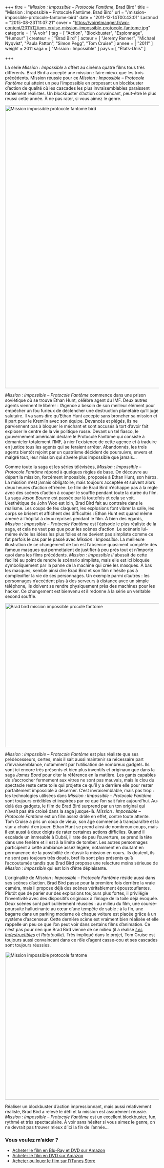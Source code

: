 +++
titre = "<em>Mission : Impossible &#8211; Protocole Fantôme</em>, Brad Bird"
title = "Mission : Impossible &#8211; Protocole Fantôme, Brad Bird"
url = "/mission-impossible-protocole-fantome-bird"
date = "2011-12-14T00:43:01"
Lastmod = "2015-08-23T11:07:21"
cover = "https://voiretmanger.fr/wp-content/2011/12/tom-cruise-mission-impossible-protocole-fantome.jpg"
categorie = [ "À voir" ]
tag = [ "Action", "Blockbuster", "Espionnage", "Humour" ]
createur = [ "Brad Bird" ]
acteur = [ "Jeremy Renner", "Michael Nyqvist", "Paula Patton", "Simon Pegg", "Tom Cruise" ]
annee = [ "2011" ]
weight = 2011
saga = [ "Mission : Impossible" ]
pays = [ "États-Unis" ]

+++

<p>La série <em>Mission : Impossible</em> a offert au cinéma quatre films tous très différents. Brad Bird a accepté une mission : faire mieux que les trois précédents. Mission réussie pour ce <em>Mission : Impossible &#8211; Protocole Fantôme</em> qui atteint un peu l&rsquo;impossible en proposant un blockbuster d&rsquo;action de qualité où les cascades les plus invraisemblables paraissent totalement réalistes. Un blockbuster d&rsquo;action convaincant, peut-être le plus réussi cette année. À ne pas rater, si vous aimez le genre.</p>
<a href="http://www.allocine.fr/film/fichefilm_gen_cfilm=147454.html"><img class="aligncenter" style="border-style: initial; border-color: initial; border-width: 0px;" src="https://voiretmanger.fr/wp-content/2011/12/mission-impossible-protocole-fantome-bird.jpg" alt="Mission impossible protocole fantome bird" width="690" height="927" border="0" /></a>
<p><em>Mission : Impossible &#8211; Protocole Fantôme</em> commence dans une prison soviétique où se trouve Ethan Hunt, célèbre agent du IMF. Deux autres agents viennent le libérer : l&rsquo;Agence a besoin de son meilleur élément pour empêcher un fou furieux de déclencher une destruction planétaire qu&rsquo;il juge salutaire. Il va sans dire qu&rsquo;Ethan Hunt accepte sans broncher sa mission et il part pour le Kremlin avec son équipe. Devancés et piégés, ils ne parviennent pas à bloquer le méchant et sont accusés à tort d&rsquo;avoir fait exploser le centre de la vie politique russe. Devant un tel fiasco, le gouvernement américain déclare le Protocole Fantôme qui consiste à démanteler totalement l&rsquo;IMF, à nier l&rsquo;existence de cette agence et à traduire en justice tous les agents qui se feraient arrêter. Abandonnés, les trois agents bientôt rejoint par un quatrième décident de poursuivre, envers et malgré tout, leur mission qui s&rsquo;avère plus impossible que jamais…</p>
<p>Comme toute la saga et les séries télévisées, <em>Mission : Impossible &#8211; Protocole Fantôme</em> répond à quelques règles de base. On découvre au départ la mission, forcément impossible, proposée à Ethan Hunt, son héros. La mission n&rsquo;est jamais obligatoire, mais toujours acceptée et suivent alors deux heures d&rsquo;action effrénée. Le film de Brad Bird n&rsquo;échappe pas à la règle avec des scènes d&rsquo;action à couper le souffle pendant toute la durée du film. La saga <em>Jason Bourne</em> est passée par là toutefois et cela se voit. L&rsquo;esthétique de John Woo est loin, Brad Bird fait au contraire dans le réalisme. Les coups de feu claquent, les explosions font vibrer la salle, les corps se brisent et affichent des difficultés : Ethan Hunt est quand même amené à l&rsquo;hôpital à deux reprises pendant le film. À bien des égards, <em>Mission : Impossible &#8211; Protocole Fantôme</em> est l&rsquo;épisode le plus réaliste de la saga, et cela ne vaut pas que pour les scènes d&rsquo;action. Le scénario lui-même évite les idées les plus folles et ne devient pas simpliste comme ce fut parfois le cas par le passé avec <em>Mission : Impossible</em>. La meilleure illustration de ce changement de ton est l&rsquo;absence quasiment complète des fameux masques qui permettaient de justifier à peu près tout et n&rsquo;importe quoi dans les films précédents. <em>Mission : Impossible II</em> abusait de cette facilité au point de rendre le scénario simpliste, mais elle est ici bloquée symboliquement par la panne de la machine qui crée les masques. À bas les masques, semble ainsi dire Brad Bird et son film n&rsquo;hésite pas à complexifier la vie de ses personnages. Un exemple parmi d&rsquo;autres : les personnages n&rsquo;accèdent plus à des serveurs à distance avec un simple téléphone, ils doivent se rendre physiquement près des machines pour les hacker. Ce changement est bienvenu et il redonne à la série un véritable second souffle.</p>
<img class="aligncenter" style="border-style: initial; border-color: initial; border-width: 0px;" src="https://voiretmanger.fr/wp-content/2011/12/brad-bird-mission-impossible-procole-fantome.jpg" alt="Brad bird mission impossible procole fantome" width="690" height="472" border="0" />
<p><em>Mission : Impossible &#8211; Protocole Fantôme</em> est plus réaliste que ses prédécesseurs, certes, mais il sait aussi maintenir sa nécessaire part d&rsquo;invraisemblance, notamment par l&rsquo;utilisation de nombreux gadgets. Ils sont ici encore très présents et bien plus inventifs et originaux que dans la saga <em>James Bond</em> pour citer la référence en la matière. Les gants capables de s&rsquo;accrocher fermement aux vitres ne sont pas mauvais, mais le clou du spectacle reste cette toile qui projette ce qu&rsquo;il y a derrière elle pour rester parfaitement impossible à décerner. C&rsquo;est invraisemblable, mais pas trop : les technologies utilisées dans <em>Mission : Impossible &#8211; Protocole Fantôme</em> sont toujours crédibles et inspirées par ce que l&rsquo;on sait faire aujourd&rsquo;hui. Au-delà des gadgets, le film de Brad Bird surprend par un ton original qui n&rsquo;avait pas été croisé dans la saga jusque-là. <em>Mission : Impossible &#8211; Protocole Fantôme</em> est un film assez drôle en effet, contre toute attente. Tom Cruise a pris un coup de vieux, son âge commence à transparaître et la star a choisi d&rsquo;en jouer. Ethan Hunt se prend ainsi de nombreux coups, mais il est aussi à deux doigts de rater certaines actions difficiles. Quand il escalade un immeuble à Dubaï, il rate de peu l&rsquo;ouverture, se prend la tête dans une fenêtre et il est à la limite de tomber. Les autres personnages participent à cette ambiance assez légère, notamment en doutant en permanence de la possibilité de réussir la mission en cours. Ils doutent, ils ne sont pas toujours très doués, bref ils sont plus présents qu&rsquo;à l&rsquo;accoutumée tandis que Brad Bird propose une relecture moins sérieuse de <em>Mission : Impossible</em> qui est loin d&rsquo;être déplaisante.</p>
<p>L&rsquo;originalité de <em>Mission : Impossible &#8211; Protocole Fantôme</em> réside aussi dans ses scènes d&rsquo;action. Brad Bird passe pour la première fois derrière la vraie caméra, mais il propose déjà des scènes véritablement époustouflantes. Plutôt que de parier sur des explosions toujours plus fortes, il privilégie l&rsquo;inventivité avec des dispositifs originaux à l&rsquo;image de la toile déjà évoquée. Deux scènes sont particulièrement réussies : au milieu du film, une course-poursuite hallucinante au cœur d&rsquo;une tempête de sable ; à la fin, une bagarre dans un parking moderne où chaque voiture est placée grâce à un système d&rsquo;ascenseur. Cette dernière scène est vraiment bien réalisée et elle rappelle un peu ce que l&rsquo;on peut voir dans certains films d&rsquo;animation. Ce n&rsquo;est pas pour rien que Brad Bird vienne de ce milieu (il a réalisé <a href="https://voiretmanger.fr/indestructibles-bird/" title="Les Indestructibles, Brad Bird"><em>Les Indestructibles</em></a> et <em>Ratatouille</em>). Très impliqué dans le projet, Tom Cruise est toujours aussi convaincant dans ce rôle d&rsquo;agent casse-cou et ses cascades sont toujours réussies.</p>
<img class="aligncenter" style="border-style: initial; border-color: initial; border-width: 0px;" src="https://voiretmanger.fr/wp-content/2011/12/mission-impossible-protocole-fantome.jpg" alt="Mission impossible protocole fantome" width="690" height="484" border="0" />
<p>Réaliser un blockbuster d&rsquo;action impressionnant, mais aussi relativement réaliste, Brad Bird a relevé le défi et la mission est assurément réussie. <em>Mission : Impossible &#8211; Protocole Fantôme</em> est un excellent blockbuster, fun, rythmé et très spectaculaire. À voir sans hésiter si vous aimez le genre, on ne devrait pas trouver mieux d&rsquo;ici la fin de l&rsquo;année…</p>
<div class="amazon">
<h3>Vous voulez m&rsquo;aider ?</h3>
<ul>
<li><a href="http://www.amazon.fr/gp/product/B00754IYCA/ref=as_li_ss_tl?ie=UTF8&#038;tag=leblogdenic07-21&#038;linkCode=as2&#038;camp=1642&#038;creative=19458&#038;creativeASIN=B00754IYCA">Acheter le film en Blu-Ray et DVD sur Amazon</a></li>
<li><a href="http://www.amazon.fr/gp/product/B006L30F4Q/ref=as_li_ss_tl?ie=UTF8&#038;tag=leblogdenic07-21&#038;linkCode=as2&#038;camp=1642&#038;creative=19458&#038;creativeASIN=B006L30F4Q">Acheter le film en DVD sur Amazon</a></li>
<li><a href="http://itunes.apple.com/fr/movie/mission-impossible-protocole/id506479383">Acheter ou louer le film sur l&rsquo;iTunes Store</a></li>
</ul>
</div>

